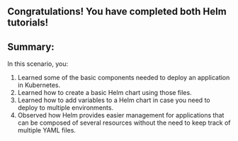 ## Congratulations! You have completed both Helm tutorials!

## Summary:

In this scenario, you:

1. Learned some of the basic components needed to deploy an application in Kubernetes.
2. Learned how to create a basic Helm chart using those files.
3. Learned how to add variables to a Helm chart in case you need to deploy to multiple environments.
4. Observed how Helm provides easier management for applications that can be composed of several resources without the need to keep track of multiple YAML files.
